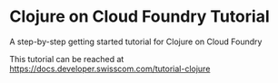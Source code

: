 # Clojure on Cloud Foundry Tutorial

A step-by-step getting started tutorial for Clojure on Cloud Foundry

This tutorial can be reached at <https://docs.developer.swisscom.com/tutorial-clojure>
